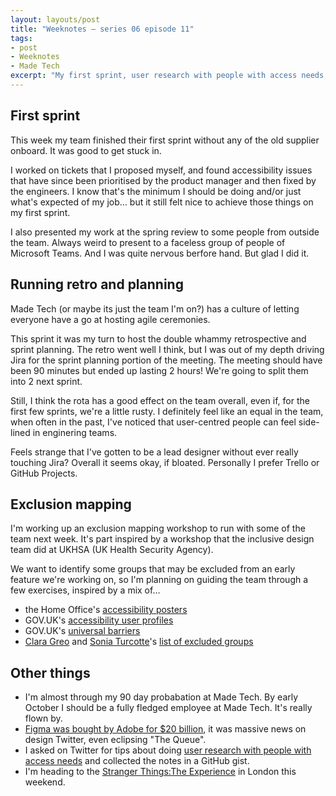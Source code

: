 ```yaml
---
layout: layouts/post
title: "Weeknotes – series 06 episode 11"
tags:
- post
- Weeknotes
- Made Tech
excerpt: "My first sprint, user research with people with access needs, and exclusion mapping."
---
```


## First sprint

This week my team finished their first sprint without any of the old supplier onboard. It was good to get stuck in.

I worked on tickets that I proposed myself, and found accessibility issues that have since been prioritised by the product manager and then fixed by the engineers. I know that's the minimum I should be doing and/or just what's expected of my job… but it still felt nice to achieve those things on my first sprint.

I also presented my work at the spring review to some people from outside the team. Always weird to present to a faceless group of people of Microsoft Teams. And I was quite nervous berfore hand. But glad I did it.

## Running retro and planning

Made Tech (or maybe its just the team I'm on?) has a culture of letting everyone have a go at hosting agile ceremonies.

This sprint it was my turn to host the double whammy retrospective and sprint planning. The retro went well I think, but I was out of my depth driving Jira for the sprint planning portion of the meeting. The meeting should have been 90 minutes but ended up lasting 2 hours! We're going to split them into 2 next sprint.

Still, I think the rota has a good effect on the team overall, even if, for the first few sprints, we're a little rusty. I definitely feel like an equal in the team, when often in the past, I've noticed that user-centred people can feel side-lined in enginering teams.

Feels strange that I've gotten to be a lead designer without ever really touching Jira? Overall it seems okay, if bloated. Personally I prefer Trello or GitHub Projects.

## Exclusion mapping

I'm working up an exclusion mapping workshop to run with some of the team next week. It's part inspired by a workshop that the inclusive design team did at UKHSA (UK Health Security Agency).

We want to identify some groups that may be excluded from an early feature we're working on, so I'm planning on guiding the team through a few exercises, inspired by a mix of…

- the Home Office's [accessibility posters](https://ukhomeoffice.github.io/accessibility-posters/)
- GOV.UK's [accessibility user profiles](https://www.gov.uk/government/publications/understanding-disabilities-and-impairments-user-profiles)
- GOV.UK's [universal barriers](https://gds.blog.gov.uk/2019/03/26/understanding-all-the-barriers-service-users-might-face/)
- [Clara Greo](https://twitter.com/claragt) and [Sonia Turcotte](https://twitter.com/sonia_turcotte)'s [list of excluded groups](https://twitter.com/claragt/status/1503644184737112066?s=46&t=EM4Ii8beHE6caF53d6QcCg)

## Other things

- I'm almost through my 90 day probabation at Made Tech. By early October I should be a fully fledged employee at Made Tech. It's really flown by.
- [Figma was bought by Adobe for $20 billion](https://techcrunch.com/2022/09/15/adobe-is-buying-figma-for-20b-taking-out-one-of-its-biggest-rivals-in-digital-design/), it was massive news on design Twitter, even eclipsing "The Queue".
- I asked on Twitter for tips about doing [user research with people with access needs](https://gist.github.com/benjystanton/8902400f3f672f2761d2cccb06a29a24) and collected the notes in a GitHub gist.
- I'm heading to the [Stranger Things:The Experience](https://strangerthings-experience.com/london/) in London this weekend.